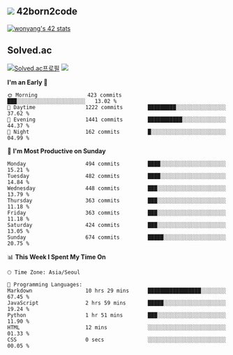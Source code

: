 
## <img src="https://img.shields.io/badge/-000000?style=flat&logo=42&logoColor=white"> 42born2code
<!--[![wonyang's 42 stats](https://badge42.vercel.app/api/v2/cl5nhe5b6007809kydha7ht42/stats?cursusId=21&coalitionId=88)](https://profile.intra.42.fr/users/wonyang)-->

[![wonyang's 42 stats](https://badge.mediaplus.ma/starryblue/wonyang?1337Badge=off&UM6P=off)](https://github.com/oakoudad/badge42)

## Solved.ac
[![Solved.ac프로필](http://mazassumnida.wtf/api/v2/generate_badge?boj=bennyws)](https://solved.ac/bennyws)
<a href="https://solved.ac/bennyws"><img src="http://mazandi.herokuapp.com/api?handle=bennyws&theme=cold"/></a>

<!--START_SECTION:waka-->
**I'm an Early 🐤** 

```text
🌞 Morning                423 commits         ███░░░░░░░░░░░░░░░░░░░░░░   13.02 % 
🌆 Daytime                1222 commits        █████████░░░░░░░░░░░░░░░░   37.62 % 
🌃 Evening                1441 commits        ███████████░░░░░░░░░░░░░░   44.37 % 
🌙 Night                  162 commits         █░░░░░░░░░░░░░░░░░░░░░░░░   04.99 % 
```
📅 **I'm Most Productive on Sunday** 

```text
Monday                   494 commits         ████░░░░░░░░░░░░░░░░░░░░░   15.21 % 
Tuesday                  482 commits         ████░░░░░░░░░░░░░░░░░░░░░   14.84 % 
Wednesday                448 commits         ███░░░░░░░░░░░░░░░░░░░░░░   13.79 % 
Thursday                 363 commits         ███░░░░░░░░░░░░░░░░░░░░░░   11.18 % 
Friday                   363 commits         ███░░░░░░░░░░░░░░░░░░░░░░   11.18 % 
Saturday                 424 commits         ███░░░░░░░░░░░░░░░░░░░░░░   13.05 % 
Sunday                   674 commits         █████░░░░░░░░░░░░░░░░░░░░   20.75 % 
```


📊 **This Week I Spent My Time On** 

```text
🕑︎ Time Zone: Asia/Seoul

💬 Programming Languages: 
Markdown                 10 hrs 29 mins      █████████████████░░░░░░░░   67.45 % 
JavaScript               2 hrs 59 mins       █████░░░░░░░░░░░░░░░░░░░░   19.24 % 
Python                   1 hr 51 mins        ███░░░░░░░░░░░░░░░░░░░░░░   11.90 % 
HTML                     12 mins             ░░░░░░░░░░░░░░░░░░░░░░░░░   01.33 % 
CSS                      0 secs              ░░░░░░░░░░░░░░░░░░░░░░░░░   00.05 % 
```


<!--END_SECTION:waka-->
